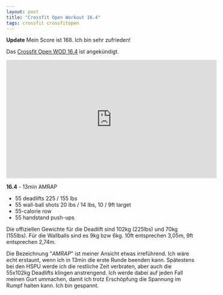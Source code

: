 ```yaml
---
layout: post
title: "Crossfit Open Workout 16.4"
tags: crossfit crossfitopen
---
```

**Update** Mein Score ist 168. Ich bin sehr zufrieden!

Das [Crossfit Open WOD 16.4][0] ist angekündigt.

<iframe width="560" height="315" src="https://www.youtube-nocookie.com/embed/w9LHMzGR1hg" frameborder="0" allowfullscreen></iframe>

**16.4** - 13min AMRAP

* 55 deadlifts 225 / 155 lbs
* 55 wall-ball shots 20 lbs / 14 lbs, 10 / 9ft target
* 55-calorie row
* 55 handstand push-ups

Die offiziellen Gewichte für die Deadlift sind 102kg (225lbs) und 70kg (155lbs). Für die Wallballs sind es 9kg bzw 6kg. 10ft entsprechen 3,05m, 9ft entsprechen 2,74m.

Die Bezeichnung "*AMRAP*" ist meiner Ansicht etwas irreführend. Ich wäre echt erstaunt, wenn ich in 13min die erste Runde beenden kann. Spätestens bei den HSPU werde ich die restliche Zeit verbraten, aber auch die 55x102kg Deadlifts klingen anstrengend. Ich werde dabei auf jeden Fall meinen Gurt ummachen, damit ich trotz Erschöpfung die Spannung im Rumpf halten kann. Ich bin gespannt.

[0]: http://games.crossfit.com/workouts/the-open/2016#tabs-4

